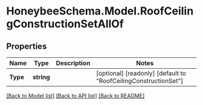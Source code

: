 
# HoneybeeSchema.Model.RoofCeilingConstructionSetAllOf

## Properties

Name | Type | Description | Notes
------------ | ------------- | ------------- | -------------
**Type** | **string** |  | [optional] [readonly] [default to "RoofCeilingConstructionSet"]

[[Back to Model list]](../README.md#documentation-for-models)
[[Back to API list]](../README.md#documentation-for-api-endpoints)
[[Back to README]](../README.md)


